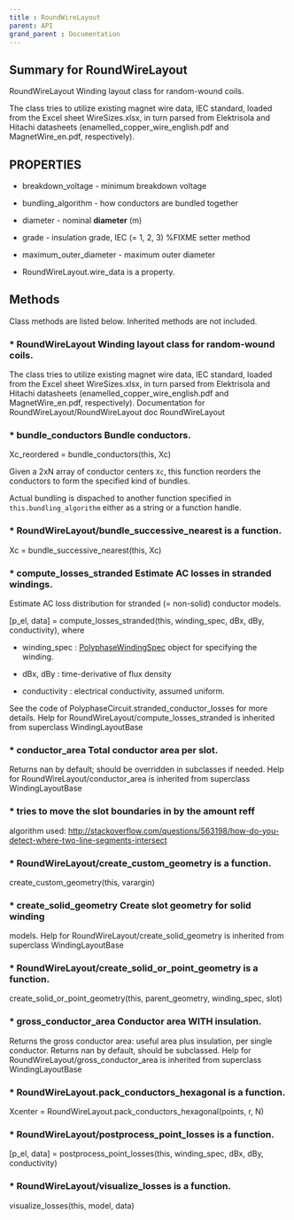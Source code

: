 ```yaml
---
title : RoundWireLayout
parent: API
grand_parent : Documentation
---
```

## Summary for RoundWireLayout
RoundWireLayout Winding layout class for random-wound coils.

The class tries to utilize existing magnet wire data, IEC standard,
loaded from the Excel sheet WireSizes.xlsx, in turn parsed from
Elektrisola and Hitachi datasheets (enamelled_copper_wire_english.pdf
and MagnetWire_en.pdf, respectively).
## PROPERTIES
* breakdown_voltage - minimum breakdown voltage

* bundling_algorithm - how conductors are bundled together

* diameter - nominal **diameter** (m)

* grade - insulation grade, IEC (= 1, 2, 3) %FIXME setter method

* maximum_outer_diameter - maximum outer diameter

* RoundWireLayout.wire_data is a property.

## Methods
Class methods are listed below. Inherited methods are not included.
### * RoundWireLayout Winding layout class for random-wound coils.

The class tries to utilize existing magnet wire data, IEC standard,
loaded from the Excel sheet WireSizes.xlsx, in turn parsed from
Elektrisola and Hitachi datasheets (enamelled_copper_wire_english.pdf
and MagnetWire_en.pdf, respectively).
Documentation for RoundWireLayout/RoundWireLayout
doc RoundWireLayout

### * bundle_conductors Bundle conductors.

Xc_reordered = bundle_conductors(this, Xc)

Given a 2xN array of conductor centers `Xc`, this function reorders the
conductors to form the specified kind of bundles.

Actual bundling is dispached to another function specified in `this.bundling_algorithm`
either as a string or a function handle.

### * RoundWireLayout/bundle_successive_nearest is a function.
Xc = bundle_successive_nearest(this, Xc)

### * compute_losses_stranded Estimate AC losses in stranded windings.

Estimate AC loss distribution for stranded (= non-solid)
conductor models.

[p_el, data] = compute_losses_stranded(this, winding_spec, dBx,
dBy, conductivity), where

* winding_spec : [PolyphaseWindingSpec](PolyphaseWindingSpec.html) object for specifying the
winding.

* dBx, dBy : time-derivative of flux density

* conductivity : electrical conductivity, assumed uniform.

See the code of PolyphaseCircuit.stranded_conductor_losses for
more details.
Help for RoundWireLayout/compute_losses_stranded is inherited from superclass WindingLayoutBase

### * conductor_area Total conductor area per slot.

Returns nan by default; should be overridden in subclasses if
needed.
Help for RoundWireLayout/conductor_area is inherited from superclass WindingLayoutBase

### * tries to move the slot boundaries in by the amount reff
algorithm used:
http://stackoverflow.com/questions/563198/how-do-you-detect-where-two-line-segments-intersect

### * RoundWireLayout/create_custom_geometry is a function.
create_custom_geometry(this, varargin)

### * create_solid_geometry Create slot geometry for solid winding
models.
Help for RoundWireLayout/create_solid_geometry is inherited from superclass WindingLayoutBase

### * RoundWireLayout/create_solid_or_point_geometry is a function.
create_solid_or_point_geometry(this, parent_geometry, winding_spec, slot)

### * gross_conductor_area Conductor area WITH insulation.

Returns the gross conductor area: useful area plus
insulation, per single conductor. Returns nan by default,
should be subclassed.
Help for RoundWireLayout/gross_conductor_area is inherited from superclass WindingLayoutBase

### * RoundWireLayout.pack_conductors_hexagonal is a function.
Xcenter = RoundWireLayout.pack_conductors_hexagonal(points, r, N)

### * RoundWireLayout/postprocess_point_losses is a function.
[p_el, data] = postprocess_point_losses(this, winding_spec, dBx, dBy, conductivity)

### * RoundWireLayout/visualize_losses is a function.
visualize_losses(this, model, data)

